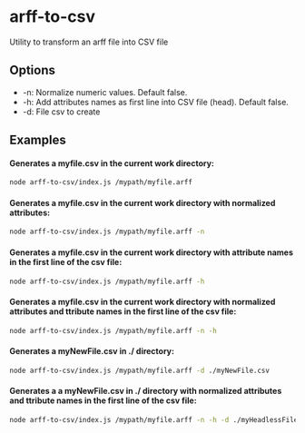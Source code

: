 # arff-to-csv
Utility to transform an arff file into CSV file

## Options

- -n: Normalize numeric values. Default false.
- -h: Add attributes names as first line into CSV file (head). Default false.
- -d: File csv to create

## Examples

#### Generates a myfile.csv in the current work directory:
```sh
node arff-to-csv/index.js /mypath/myfile.arff
```


#### Generates a myfile.csv in the current work directory with normalized attributes:
```sh
node arff-to-csv/index.js /mypath/myfile.arff -n
```


#### Generates a myfile.csv in the current work directory with attribute names in the first line of the csv file:
```sh
node arff-to-csv/index.js /mypath/myfile.arff -h
```

#### Generates a myfile.csv in the current work directory with normalized attributes and ttribute names in the first line of the csv file:
```sh
node arff-to-csv/index.js /mypath/myfile.arff -n -h
```

#### Generates a myNewFile.csv in ./ directory:
```sh
node arff-to-csv/index.js /mypath/myfile.arff -d ./myNewFile.csv
```

#### Generates a a myNewFile.csv in ./ directory with normalized attributes and ttribute names in the first line of the csv file:
```sh
node arff-to-csv/index.js /mypath/myfile.arff -n -h -d ./myHeadlessFile.csv
```
